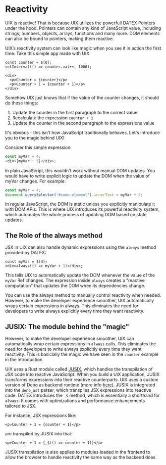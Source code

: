 # Reactivity

UIX is reactive! That is because UIX utilizes the powerfull DATEX Pointers under the hood. Pointers can contain any kind of JavaScript value, including strings, numbers, objects, arrays, functions and many more. DOM elements can also be bound to pointers, making them reactive. 

UIX’s reactivity system can look like magic when you see it in action the first time. Take this simple app made with UIX:

```tsx
const counter = $(0);
setInterval(() => counter.val++, 1000);

<div>
  <p>Counter = {counter}</p>
  <p>Counter + 1 = {counter + 1}</p>
</div>
```

Somehow UIX just knows that if the value of the counter changes, it should do these things:
1. Update the counter in the first paragraph to the correct value
2. Recalculate the expression `counter + 1`
3. Update the counter in the second paragraph to the expressions value


It's obvious - this isn't how JavaScript traditionally behaves. Let's introduce you to the magic behind UIX!

Consider this simple expression:
```js
const myVar = 4;
<div>{myVar + 5}</div>;
```
In plain JavaScript, this wouldn't work without manual DOM updates. You would have to write explicit logic to update the DOM when the value of myVar changes. For example:
```js
const myVar = 4;
document.querySelector('#some-element').innerText = myVar + 5;
```
In regular JavaScript, the DOM is static unless you explicitly manipulate it with DOM APIs. This is where UIX introduces its powerful reactivity system, which automates the whole process of updating DOM based on state updates.

## The Role of the always method
JSX in UIX can also handle dynamic expressions using the `always` method provided by DATEX:
```tsx
const myVar = $(4);
<div>always(() => myVar + 1)</div>;
```
This tells UIX to automatically update the DOM whenever the value of the `myVar` Ref changes. The expression inside `always` creates a "reactive computation" that updates the DOM when its dependencies change.

You can use the always method to manually control reactivity when needed. However, to make the developer experience smoother, UIX automatically wraps certain expressions in always. This eliminates the need for developers to write always explicitly every time they want reactivity.


## JUSIX: The module behind the "magic"
However, to make the developer experience smoother, UIX can automatically wrap certain expressions in `always` calls. This eliminates the need for developers to write always explicitly every time they want reactivity. This is basicially the magic we have seen in the `counter` example in the introduction.

UIX uses a Rust module called [JUSIX](https://github.com/unyt-org/jusix), which handles the transpilation of JSX code into reactive JavaScript. When you build a UIX application, JUSIX transforms expressions into their reactive counterparts.
UIX uses a custom version of Deno as backend runtime (more info [here](https://github.com/unyt-org/deno)). JUSIX is integrated into the `deno_ast` parser, which transpiles JSX expressions into reactive code. DATEX introduces the `_$` method, which is essentially a shorthand for `always`. It comes with optimizations and performance enhancements tailored to JSX.

For instance, JSX expressions like:
```tsx
<p>Counter + 1 = {counter + 1}</p>
```

are transpiled by JUSIX into that:


```tsx
<p>Counter + 1 = {_$(() => counter + 1)}</p>
```

JUSIX transpilation is also applied to modules loaded in the frontend to allow the browser to handle reactivity the same way as the backend does.

